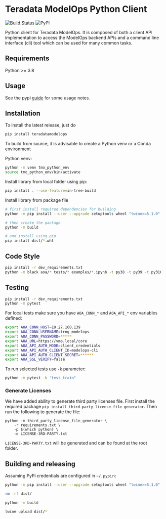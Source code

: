 # Teradata ModelOps Python Client
[![Build Status](https://azuredevops.td.teradata.com/NewCollection/ModelOps/_apis/build/status/ModelOpsPythonSDK?repoName=ModelOps%2FModelOpsPythonSDK&branchName=master)](https://azuredevops.td.teradata.com/NewCollection/ModelOps/_build/latest?definitionId=7&repoName=ModelOps%2FModelOpsPythonSDK&branchName=master)
![PyPI](https://img.shields.io/pypi/v/teradatamodelops)

Python client for Teradata ModelOps. It is composed of both a client API implementation to access the ModelOps backend APIs and a command line interface (cli) tool which can be used for many common tasks. 


## Requirements

Python >= 3.8


## Usage

See the pypi [guide](./docs/pypi.md) for some usage notes. 


## Installation

To install the latest release, just do

```bash
pip install teradatamodelops
```

To build from source, it is advisable to create a Python venv or a Conda environment 

Python venv:
```bash
python -m venv tmo_python_env
source tmo_python_env/bin/activate
```

Install library from local folder using pip:

```bash
pip install . --use-feature=in-tree-build
```

Install library from package file

```bash
# first install required dependencies for building
python -m pip install --user --upgrade setuptools wheel "twine>=5.1.0" build

# then create the package
python -m build

# and install using pip
pip install dist/*.whl
```

## Code Style

```bash
pip install -r dev_requirements.txt
python -m black aoa/* tests/* examples/*.ipynb -t py38 -t py39 -t py310 -t py311 -t py312
```

## Testing

```bash
pip install -r dev_requirements.txt
python -m pytest
```

For local tests make sure you have `AOA_CONN_*` and `AOA_API_*` env variables defined:
```bash
export AOA_CONN_HOST=10.27.160.139
export AOA_CONN_USERNAME=trng_modelops
export AOA_CONN_PASSWORD=*****
export AOA_URL=https://vmo.local/core
export AOA_API_AUTH_MODE=client_credentials
export AOA_API_AUTH_CLIENT_ID=modelops-cli
export AOA_API_AUTH_CLIENT_SECRET=******
export AOA_SSL_VERIFY=false
```

To run selected tests use `-k` parameter:
```bash
python -m pytest -k "test_train"
```

### Generate Licenses

We have added ability to generate third party licenses file. First install the required package `pip install third-party-license-file-generator`. Then run the following to generate the file:

```shell
python -m third_party_license_file_generator \
    -r requirements.txt \
    -p $(which python) \
    -o LICENSE-3RD-PARTY.txt
```

`LICENSE-3RD-PARTY.txt` will be generated and can be found at the root folder.

## Building and releasing 

Assuming PyPi credentials are configured in  `~/.pypirc`
```bash
python -m pip install --user --upgrade setuptools wheel "twine>=5.1.0" build

rm -rf dist/ 

python -m build

twine upload dist/*
```
